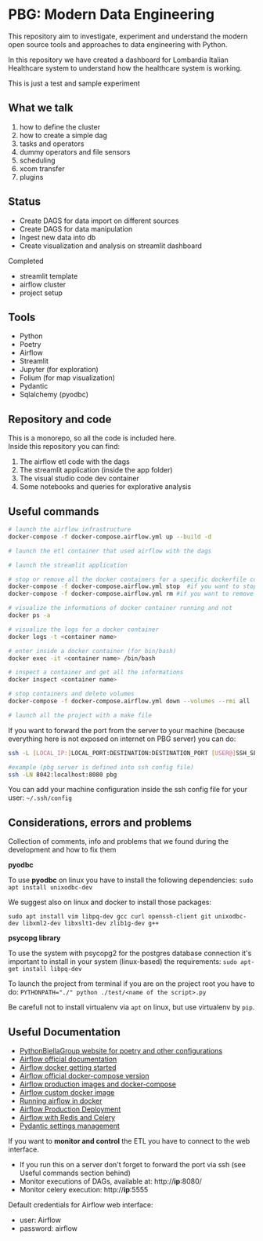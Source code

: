 # PBG: Modern Data Engineering

This repository aim to investigate, experiment and understand the modern open source tools and approaches to data engineering with Python.

In this repository we have created a dashboard for Lombardia Italian Healthcare system to understand how the healthcare system is working.

This is just a test and sample experiment

## What we talk

1. how to define the cluster
2. how to create a simple dag
3. tasks and operators
4. dummy operators and file sensors
5. scheduling
6. xcom transfer
7. plugins

## Status
- Create DAGS for data import on different sources
- Create DAGS for data manipulation
- Ingest new data into db
- Create visualization and analysis on streamlit dashboard

Completed
- streamlit template
- airflow cluster
- project setup

## Tools

- Python
- Poetry
- Airflow
- Streamlit
- Jupyter (for exploration)
- Folium (for map visualization)
- Pydantic
- Sqlalchemy (pyodbc)

## Repository and code

This is a monorepo, so all the code is included here.  
Inside this repository you can find:
1. The airflow etl code with the dags
2. The streamlit application (inside the app folder)
3. The visual studio code dev container
4. Some notebooks and queries for explorative analysis


## Useful commands

```bash
# launch the airflow infrastructure
docker-compose -f docker-compose.airflow.yml up --build -d

# launch the etl container that used airflow with the dags

# launch the streamlit application

# stop or remove all the docker containers for a specific dockerfile configuration
docker-compose -f docker-compose.airflow.yml stop  #if you want to stop them
docker-compose -f docker-compose.airflow.yml rm #if you want to remove them

# visualize the informations of docker container running and not
docker ps -a

# visualize the logs for a docker container
docker logs -t <container name>

# enter inside a docker container (for bin/bash)
docker exec -it <container name> /bin/bash

# inspect a container and get all the informations
docker inspect <container name>

# stop containers and delete volumes
docker-compose -f docker-compose.airflow.yml down --volumes --rmi all

# launch all the project with a make file

```

If you want to forward the port from the server to your machine (because everything here is not exposed on internet on PBG server) you can do:
```bash
ssh -L [LOCAL_IP:]LOCAL_PORT:DESTINATION:DESTINATION_PORT [USER@]SSH_SERVER

#example (pbg server is defined into ssh config file)
ssh -LN 8042:localhost:8080 pbg

```
You can add your machine configuration inside the ssh config file for your user: `~/.ssh/config`


## Considerations,  errors and problems

Collection of comments, info and problems that we found during the development and how to fix them

**pyodbc**

To use **pyodbc** on linux you have to install the following dependencies:
`sudo apt install unixodbc-dev`

We suggest also on linux and docker to install those packages:
```
sudo apt install vim libpq-dev gcc curl openssh-client git unixodbc-dev libxml2-dev libxslt1-dev zlib1g-dev g++
```

**psycopg library**

To use the system with psycopg2 for the postgres database connection it's important to install in your system (linux-based) the requirements: `sudo apt-get install libpq-dev`

To launch the project from terminal if you are on the project root you have to do: `PYTHONPATH="./" python ./test/<name of the script>.py`

Be carefull not to install virtualenv via `apt` on linux, but use virtualenv by `pip`.

## Useful Documentation
- [PythonBiellaGroup website for poetry and other configurations](https://pythonbiellagroup.it)
- [Airflow official documentation](https://airflow.apache.org/docs/apache-airflow/stable/concepts/overview.html)
- [Airflow docker getting started](https://airflow.apache.org/docs/apache-airflow/stable/start/docker.html)
- [Airflow official docker-compose version](https://airflow.apache.org/docs/apache-airflow/stable/docker-compose.yaml)
- [Airflow production images and docker-compose](https://github.com/apache/airflow/issues/8605)
- [Airflow custom docker image](https://airflow.apache.org/docs/docker-stack/build.html)
- [Running airflow in docker](https://airflow.apache.org/docs/apache-airflow/2.1.3/start/docker.html)
- [Airflow Production Deployment](https://airflow.apache.org/docs/apache-airflow/1.10.14/production-deployment.html)
- [Airflow with Redis and Celery](https://medium.com/codex/how-to-scale-out-apache-airflow-2-0-with-redis-and-celery-3e668e003b5c)
- [Pydantic settings management](https://pydantic-docs.helpmanual.io/usage/settings/)

If you want to **monitor and control** the ETL you have to connect to the web interface.
- If you run this on a server don't forget to forward the port via ssh (see Useful commands section behind)
- Monitor executions of DAGs, available at: http://**ip**:8080/
- Monitor celery execution: http://**ip**:5555

Default credentials for Airflow web interface:
- user: Airflow
- password: airflow

